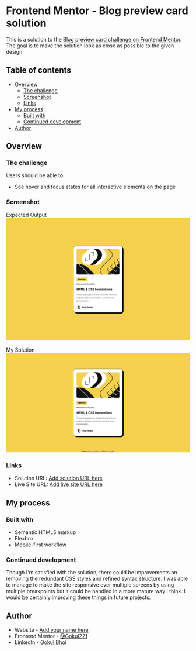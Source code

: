 # Frontend Mentor - Blog preview card solution

This is a solution to the [Blog preview card challenge on Frontend Mentor](https://www.frontendmentor.io/challenges/blog-preview-card-ckPaj01IcS). The goal is to make the solution look as close as possible to the given design.

## Table of contents

- [Overview](#overview)
  - [The challenge](#the-challenge)
  - [Screenshot](#screenshot)
  - [Links](#links)
- [My process](#my-process)
  - [Built with](#built-with)
  - [Continued development](#continued-development)
- [Author](#author)

## Overview

### The challenge

Users should be able to:

- See hover and focus states for all interactive elements on the page

### Screenshot

Expected Output
![](./design/desktop-design.jpg)


My Solution
![](./Screenshot%202025-02-05%20at%2000.04.59.png)

### Links

- Solution URL: [Add solution URL here](https://your-solution-url.com)
- Live Site URL: [Add live site URL here](https://your-live-site-url.com)

## My process

### Built with

- Semantic HTML5 markup
- Flexbox
- Mobile-first workflow

### Continued development

Though I'm satisfied with the solution, there could be improvements on removing the redundant CSS styles and refined syntax structure. I was able to manage to make the site responsive over multiple screens by using multiple breakpoints but it could be handled in a more mature way I think. I would be certainly improving these things in future projects.

## Author

- Website - [Add your name here](https://www.your-site.com)
- Frontend Mentor - [@Gokul221](https://www.frontendmentor.io/profile/Gokul221)
- LinkedIn - [Gokul Bhoi](https://www.linkedin.com/in/gokul-bhoi-3b8b39188)
